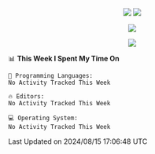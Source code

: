 <div align="center"> 
  <img src="http://img.shields.io/badge/Profile%20Views-297-blue" />
  <img src="http://img.shields.io/badge/Code%20Time-75%20hrs%2049%20mins-blue" />
</div>

<p/>

<div align="center">
    <img align="center" src="https://github-contribution-stats.vercel.app/api/?username=swimingkim" />
</div>

<p/>

<div align="center">
    <img align="center" src="http://github-profile-summary-cards.vercel.app/api/cards/profile-details?username=swimingkim&theme=nord_bright" />
</div>

<p/>

<!--START_SECTION:waka-->
📊 **This Week I Spent My Time On** 

```text
💬 Programming Languages: 
No Activity Tracked This Week

🔥 Editors: 
No Activity Tracked This Week

💻 Operating System: 
No Activity Tracked This Week
```


 Last Updated on 2024/08/15 17:06:48 UTC
<!--END_SECTION:waka-->


<!--
**SwimingKim/SwimingKim** is a ✨ _special_ ✨ repository because its `README.md` (this file) appears on your GitHub profile.

Here are some ideas to get you started:

- 🔭 I’m currently working on ...
- 🌱 I’m currently learning ...
- 👯 I’m looking to collaborate on ...
- 🤔 I’m looking for help with ...
- 💬 Ask me about ...
- 📫 How to reach me: ...
- 😄 Pronouns: ...
- ⚡ Fun fact: ...
-->
